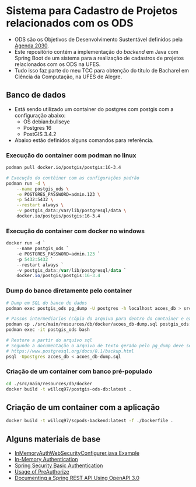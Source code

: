 # Sistema para Cadastro de Projetos relacionados com os ODS

- ODS são os Objetivos de Desenvolvimento Sustentável definidos pela [Agenda 2030](http://www.agenda2030.com.br/).
- Este repositório contém a implementação do _backend_ em Java com Spring Boot de um sistema para a realização de cadastros de projetos relacionados com os ODS na UFES.
- Tudo isso faz parte do meu TCC para obtenção do título de Bacharel em Ciência da Computação, na UFES de Alegre.

## Banco de dados

- Está sendo utilizado um container do postgres com postgis com a configuração abaixo:
  - OS debian:bullseye
  - Postgres 16
  - PostGIS 3.4.2
- Abaixo estão definidos alguns comandos para referência.

### Execução do container com podman no linux

```bash
podman pull docker.io/postgis/postgis:16-3.4

# Execução do contêiner com as configurações padrão
podman run -d \
    --name postgis_ods \
    -e POSTGRES_PASSWORD=admin.123 \
    -p 5432:5432 \
    --restart always \
    -v postgis_data:/var/lib/postgresql/data \
    docker.io/postgis/postgis:16-3.4
```

### Execução do container com docker no windows

```powershell
docker run -d `
    --name postgis_ods `
    -e POSTGRES_PASSWORD=admin.123 `
    -p 5432:5432 `
    --restart always `
    -v postgis_data:/var/lib/postgresql/data `
    docker.io/postgis/postgis:16-3.4
```

### Dump do banco diretamente pelo container

```bash
# Dump em SQL do banco de dados
podman exec postgis_ods pg_dump -U postgres -h localhost acoes_db > src/main/resources/db/docker/acoes_db-dump.sql

# Passos intermediarios (cópia do arquivo para dentro do container e execução do shell no container)
podman cp ./src/main/resources/db/docker/acoes_db-dump.sql postgis_ods:/
podman exec -it postgis_ods bash

# Restore a partir do arquivo sql
# Segundo a documentação o arquivo de texto gerado pelo pg_dump deve ser restaurado usando psql
# https://www.postgresql.org/docs/8.1/backup.html
psql -Upostgres acoes_db < acoes_db-dump.sql
```

### Criação de um container com banco pré-populado

```bash
cd ./src/main/resources/db/docker
docker build -t willcq97/postgis-ods-db:latest .
```

## Criação de um container com a aplicação

```bash
docker build -t willcq97/scpods-backend:latest -f ./Dockerfile .
```

## Alguns materiais de base

- [InMemoryAuthWebSecurityConfigurer.java Example](https://github.com/eugenp/tutorials/blob/master/spring-security-modules/spring-security-web-rest-basic-auth/src/main/java/com/baeldung/inmemory/InMemoryAuthWebSecurityConfigurer.java)
- [In-Memory Authentication](https://docs.spring.io/spring-security/reference/servlet/authentication/passwords/in-memory.html)
- [Spring Security Basic Authentication](https://www.baeldung.com/spring-security-basic-authentication)
- [Usage of PreAuthorize](https://www.baeldung.com/spring-security-method-security)
- [Documenting a Spring REST API Using OpenAPI 3.0](https://www.baeldung.com/spring-rest-openapi-documentation)
